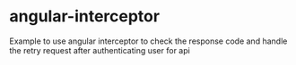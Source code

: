 # angular-interceptor
Example to use angular interceptor to check the response code and handle the retry request after authenticating user for api
